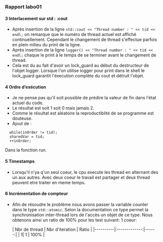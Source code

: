 ### Rapport labo01
#### 3 Interlacement sur std : :cout
- Après insertion de la ligne ```std::cout << "Thread number : " << tid << endl;``` on remarque que le numéro de thread actuel est affiché continuellement. Cependant le changement de thread s'effectue parfois en plein milieu du print de la ligne.
- Après insertion de la ligne ```logger() << "Thread number : " << tid << endl;``` chaque le print à le temps de se terminer avant le changement de thread.
- Cela est du au fait d'avoir un lock_guard au début du destructeur de l'objet logger. Lorsque l'on utilise logger pour print dans le shell le lock_guard garantit l'éxecution complète du cout et détruit l'objet.

#### 4 Ordre d’exécution
- Je ne pense pas qu'il soit possible de prédire la valeur de fin dans l'état actuel du code.
- Le résultat est soit 1 soit 0 mais jamais 2.
- Comme le résultat est aléatoire la reproductiblité de se programme est douteuse.
- Ajout de :
```
  while(inOrder != tid);
  sharedVar = tid;
  ++inOrder;
```
   Dans la fonction run.
  
#### 5 Timestamps
- Lorsqu'il n'ya q'un seul coeur, le cpu execute les thread en alternant des un aux autres. Avec deux coeur le travail est partager et deux thread peuvent etre traiter en meme temps.

#### 6 Incrémentation de compteur
- Afin de résoudre le problème nous avons passer la variable counter dans le type ```std::atomic```. Selon la documentation ce type permet la synchronisation inter-thread lors de l'accès un objet de ce type. Nous obtenons ainsi un ratio de 100% pour les test suivant:
1 coeur:

	| Nbr de thread | Nbr d'iteration | Ratio | |----------|:-------------:|------:| | 1| 1 | 100% |
